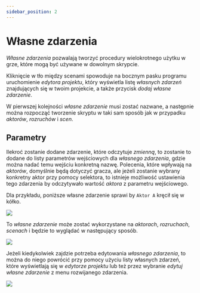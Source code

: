 ```yaml
---
sidebar_position: 2
---
```


# Własne zdarzenia

_Własne zdarzenia_ pozwalają tworzyć procedury wielokrotnego użytku w grze, które mogą być używane w dowolnym skrypcie.

Kliknięcie w tło między scenami spowoduje na bocznym pasku programu uruchomienie _edytora projektu_, który wyświetla listę _własnych zdarzeń_ znajdujących się w twoim projekcie, a także przycisk _dodaj własne zdarzenie_.

W pierwszej kolejności _własne zdarzenie_ musi zostać nazwane, a następnie można rozpocząć tworzenie skryptu w taki sam sposób jak w przypadku _aktorów_, _rozruchów_ i _scen_.

## Parametry

Ilekroć zostanie dodane zdarzenie, które odczytuje _zmienną_, to zostanie to dodane do listy parametrów wejściowych dla _własnego zdarzenia_, gdzie można nadać temu wejściu konkretną nazwę. Polecenia, które wpływają na _aktorów_, domyślnie będą dotyczyć gracza, ale jeżeli zostanie wybrany konkretny aktor przy pomocy selektora, to istnieje możliwość ustawienia tego zdarzenia by odczytywało wartość _aktora_ z parametru wejściowego.

Dla przykładu, poniższe własne zdarzenie sprawi by `Aktor A` kręcił się w kółko.

<img src="/pl/img/screenshots/custom-event-dance.png" className="event-preview" />

To _własne zdarzenie_ może zostać wykorzystane na _aktorach_, _rozruchach_, _scenach_ i będzie to wyglądać w następujący sposób.

<img src="/pl/img/events/custom-event.png" className="event-preview" />

Jeżeli kiedykolwiek zajdzie potrzeba edytowania _własnego zdarzenia_, to można do niego powrócić przy pomocy użyciu listy własnych zdarzeń, które wyświetlają się w _edytorze projektu_ lub też przez wybranie _edytuj własne zdarzenie_ z menu rozwijanego zdarzenia.

<img src="/pl/img/screenshots/custom-event-edit.png" className="event-preview" />
